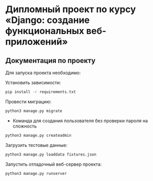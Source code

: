 # Дипломный проект по курсу «Django: создание функциональных веб-приложений»

## Документация по проекту

Для запуска проекта необходимо:

Установить зависимости:

```bash
pip install -r requirements.txt
```

Провести миграцию:

```bash
python3 manage.py migrate
```

* Команда для создания пользователя без проверки пароля на сложность 
```bash
python3 manage.py createadmin
```


Загрузить тестовые данные:

```bash
python3 manage.py loaddata fixtures.json
```


Запустить отладочный веб-сервер проекта:

```bash
python3 manage.py runserver
```